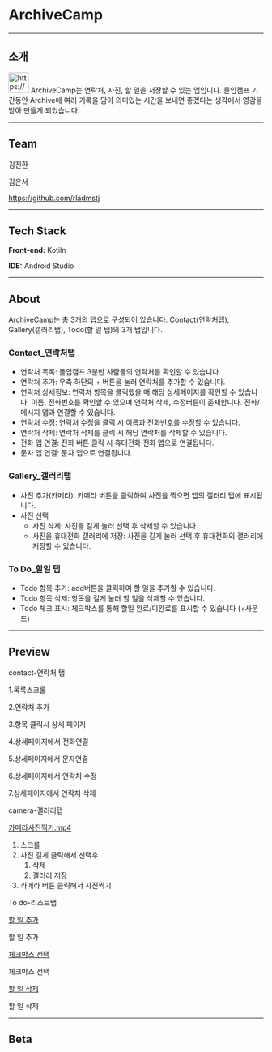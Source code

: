 # ArchiveCamp 

---

## 소개

<aside>
<img src="https://prod-files-secure.s3.us-west-2.amazonaws.com/f6cb388f-3934-47d6-9928-26d2e10eb0fc/50e667f6-a773-41f2-8a52-d5570007cd4c/DALLE_2024-07-03_13.37.12_-_A_simple_app_icon_for_ArchiveCamp_with_no_background_color_or_gradient._The_icon_features_a_minimalistic_campfire_inside_an_open_box_using_green_to.webp" alt="https://prod-files-secure.s3.us-west-2.amazonaws.com/f6cb388f-3934-47d6-9928-26d2e10eb0fc/50e667f6-a773-41f2-8a52-d5570007cd4c/DALLE_2024-07-03_13.37.12_-_A_simple_app_icon_for_ArchiveCamp_with_no_background_color_or_gradient._The_icon_features_a_minimalistic_campfire_inside_an_open_box_using_green_to.webp" width="40px" /> ArchiveCamp는 연락처, 사진, 할 일을 저장할 수 있는 앱입니다. 몰입캠프 기간동안 Archive에 여러 기록을 담아 의미있는 시간을 보내면 좋겠다는 생각에서 영감을 받아 만들게 되었습니다.

</aside>

---

## Team

김진환

김은서

https://github.com/rladmstj

---

## Tech Stack

**Front-end:** Kotiln

**IDE:** Android Studio

---

## About

ArchiveCamp는 총 3개의 탭으로 구성되어 있습니다. Contact(연락처탭), Gallery(갤러리탭), Todo(할 일 탭)의 3개 탭입니다.

### Contact_연락처탭

- 연락처 목록: 몰입캠프 3분반 사람들의 연락처를 확인할 수 있습니다.
- 연락처 추가: 우측 하단의 + 버튼을 눌러 연락처를 추가할 수 있습니다.
- 연락처 상세정보: 연락처 항목을 클릭했을 때 해당 상세페이지를 확인할 수 있습니다. 이름, 전화번호를 확인할 수 있으며 연락처 삭제, 수정버튼이 존재합니다. 전화/메시지 앱과 연결할 수 있습니다.
- 연락처 수정: 연락처 수정을 클릭 시 이름과 전화번호를 수정할 수 있습니다.
- 연락처 삭제: 연락처 삭제를 클릭 시 해당 연락처를 삭제할 수 있습니다.
- 전화 앱 연결: 전화 버튼 클릭 시 휴대전화 전화 앱으로 연결됩니다.
- 문자 앱 연결: 문자 앱으로 연결됩니다.

### Gallery_갤러리탭

- 사진 추가(카메라): 카메라 버튼을 클릭하여 사진을 찍으면 앱의 갤러리 탭에 표시됩니다.
- 사진 선택
    - 사진 삭제: 사진을 길게 눌러 선택 후 삭제할 수 있습니다.
    - 사진을 휴대전화 갤러리에 저장: 사진을 길게 눌러 선택 후 휴대전화의 갤러리에 저장할 수 있습니다.

### To Do_할일 탭

- Todo 항목 추가: add버튼을 클릭하여 할 일을 추가할 수 있습니다.
- Todo 항목 삭제: 항목을 길게 눌러 할 일을 삭제할 수 있습니다.
- Todo 체크 표시: 체크박스를 통해 할일 완료/미완료를 표시할 수 있습니다 (+사운드)

---

## Preview

contact-연락처 탭

1.목록스크롤

2.연락처 추가

3.항목 클릭시 상세 페이지

4.상세페이지에서 전화연결

5.상세페이지에서 문자연결

6.상세페이지에서 연락처 수정

7.상세페이지에서 연락처 삭제

camera-갤러리탭

[카메라사진찍기.mp4](https://prod-files-secure.s3.us-west-2.amazonaws.com/f6cb388f-3934-47d6-9928-26d2e10eb0fc/b24c56d0-1b82-4236-a0fd-6e0813f427a6/%E1%84%8F%E1%85%A1%E1%84%86%E1%85%A6%E1%84%85%E1%85%A1%E1%84%89%E1%85%A1%E1%84%8C%E1%85%B5%E1%86%AB%E1%84%8D%E1%85%B5%E1%86%A8%E1%84%80%E1%85%B5.mp4)

1. 스크롤
2. 사진 길게 클릭해서 선택후
    1. 삭제
    2. 갤러리 저장
3. 카메라 버튼 클릭해서 사진찍기

To do-리스트탭

[할 일 추가 ](https://prod-files-secure.s3.us-west-2.amazonaws.com/f6cb388f-3934-47d6-9928-26d2e10eb0fc/fb4b6985-28d6-4e86-8f89-6b34a12f771e/todo_add.mp4)

할 일 추가 

[체크박스 선택](https://prod-files-secure.s3.us-west-2.amazonaws.com/f6cb388f-3934-47d6-9928-26d2e10eb0fc/79b2c075-31d3-4cad-ab70-7ec2db2b8685/todocheck.mp4)

체크박스 선택

[할 일 삭제](https://prod-files-secure.s3.us-west-2.amazonaws.com/f6cb388f-3934-47d6-9928-26d2e10eb0fc/7550df18-adb2-451f-8186-5c2ad8dac12a/tododelete.mp4)

할 일 삭제

---

## Beta
